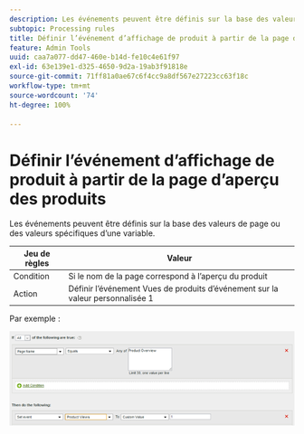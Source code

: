 ```yaml
---
description: Les événements peuvent être définis sur la base des valeurs de page ou des valeurs spécifiques d’une variable.
subtopic: Processing rules
title: Définir l’événement d’affichage de produit à partir de la page d’aperçu des produits
feature: Admin Tools
uuid: caa7a077-dd47-460e-b14d-fe10c4e61f97
exl-id: 63e139e1-d325-4650-9d2a-19ab3f91818e
source-git-commit: 71ff81a0ae67c6f4cc9a8df567e27223cc63f18c
workflow-type: tm+mt
source-wordcount: '74'
ht-degree: 100%

---
```


# Définir l’événement d’affichage de produit à partir de la page d’aperçu des produits

Les événements peuvent être définis sur la base des valeurs de page ou des valeurs spécifiques d’une variable.

| Jeu de règles | Valeur |
|---|---|
| Condition | Si le nom de la page correspond à l’aperçu du produit |
| Action | Définir l’événement Vues de produits d’événement sur la valeur personnalisée 1 |

Par exemple :

![](assets/set-product-view-event.png)
